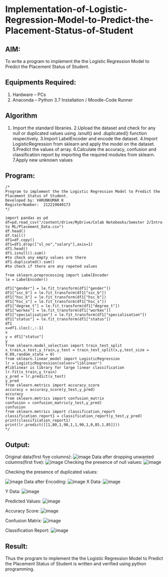 # Implementation-of-Logistic-Regression-Model-to-Predict-the-Placement-Status-of-Student

## AIM:
To write a program to implement the the Logistic Regression Model to Predict the Placement Status of Student.

## Equipments Required:
1. Hardware – PCs
2. Anaconda – Python 3.7 Installation / Moodle-Code Runner

## Algorithm
1. Import the standard libraries.
2.Upload the dataset and check for any null or duplicated values using .isnull() and .duplicated() function respectively.
3.Import LabelEncoder and encode the dataset.
4.Import LogisticRegression from sklearn and apply the model on the dataset.
5.Predict the values of array.
6.Calculate the accuracy, confusion and classification report by importing the required modules from sklearn.
7.Apply new unknown values

 
 

## Program:
```
/*
Program to implement the the Logistic Regression Model to Predict the Placement Status of Student.
Developed by: VARUNKUMAR K
RegisterNumber:  212219040173
*/

import pandas as pd
df=pd.read_csv("/content/drive/MyDrive/Colab Notebooks/Semster 2/Intro to ML/Placement_Data.csv")
df.head()
df.tail()
df1=df.copy()
df1=df1.drop(["sl_no","salary"],axis=1)
df1.head()
df1.isnull().sum()
#to check any empty values are there
df1.duplicated().sum()
#to check if there are any repeted values

from sklearn.preprocessing import LabelEncoder
le = LabelEncoder()

df1["gender"] = le.fit_transform(df1["gender"])
df1["ssc_b"] = le.fit_transform(df1["ssc_b"])
df1["hsc_b"] = le.fit_transform(df1["hsc_b"])
df1["hsc_s"] = le.fit_transform(df1["hsc_s"])
df1["degree_t"] = le.fit_transform(df1["degree_t"])
df1["workex"] = le.fit_transform(df1["workex"])
df1["specialisation"] = le.fit_transform(df1["specialisation"])
df1["status"] = le.fit_transform(df1["status"])
df1
x=df1.iloc[:,:-1]
x
y = df1["status"]
y
from sklearn.model_selection import train_test_split
x_train,x_test,y_train,y_test = train_test_split(x,y,test_size = 0.09,random_state = 0)
from sklearn.linear_model import LogisticRegression
lr = LogisticRegression(solver="liblinear")
#liblinear is library for large linear classification
lr.fit(x_train,y_train)
y_pred = lr.predict(x_test)
y_pred
from sklearn.metrics import accuracy_score
accuracy = accuracy_score(y_test,y_pred)
accuracy
from sklearn.metrics import confusion_matrix
confusion = confusion_matrix(y_test,y_pred)
confusion
from sklearn.metrics import classification_report
classification_report1 = classification_report(y_test,y_pred)
print(classification_report1)
print(lr.predict([[1,80,1,90,1,1,90,1,0,85,1,85]]))
*/
```

## Output:
Original data(first five columns):
![image](https://user-images.githubusercontent.com/88264052/175298790-9af4fe6f-9009-41b0-9e71-6638a1c16de1.png)
Data after dropping unwanted columns(first five):
![image](https://user-images.githubusercontent.com/88264052/175298818-7a8a581b-a848-4b1f-8b9e-a8ac4736d0cc.png)
Checking the presence of null values:
![image](https://user-images.githubusercontent.com/88264052/175298839-d5d218e2-6ba2-4037-9812-333da85a7aa9.png)

Checking the presence of duplicated values:

![image](https://user-images.githubusercontent.com/88264052/175298867-43ebe5b5-8dfb-4a45-ba37-39efca51b81e.png)
Data after Encoding:
![image](https://user-images.githubusercontent.com/88264052/175298891-9bdd81e9-4b89-40f7-8464-b1203e264546.png)
X Data:
![image](https://user-images.githubusercontent.com/88264052/175298923-2b76f866-25df-4c14-acb5-29627e57e3dd.png)

Y Data:
![image](https://user-images.githubusercontent.com/88264052/175298970-24dcf41f-a40b-427f-944e-8f6f0732e458.png)

Predicted Values:
![image](https://user-images.githubusercontent.com/88264052/175298998-a439c54a-16bd-4fcf-a3d2-218fa4fb85b2.png)

Accuracy Score:
![image](https://user-images.githubusercontent.com/88264052/175299034-1c6e345e-847a-4dbc-822d-7c91ebe86f50.png)

Confusion Matrix:
![image](https://user-images.githubusercontent.com/88264052/175299058-a906b135-1c92-440d-b664-66b0d9ca03c4.png)

Classification Report:
![image](https://user-images.githubusercontent.com/88264052/175299100-c950e1cc-fd61-4b4f-9ec8-26456c801311.png)

## Result:
Thus the program to implement the the Logistic Regression Model to Predict the Placement Status of Student is written and verified using python programming.
